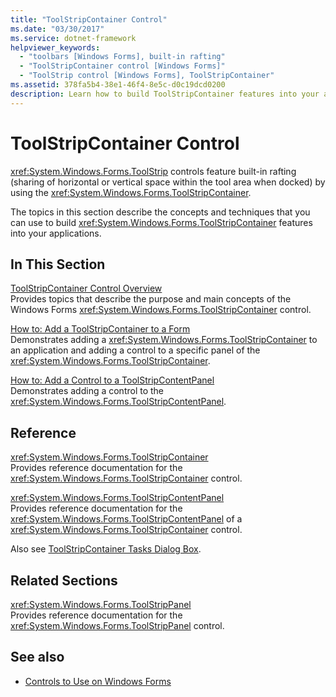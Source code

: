 ```yaml
---
title: "ToolStripContainer Control"
ms.date: "03/30/2017"
ms.service: dotnet-framework
helpviewer_keywords: 
  - "toolbars [Windows Forms], built-in rafting"
  - "ToolStripContainer control [Windows Forms]"
  - "ToolStrip control [Windows Forms], ToolStripContainer"
ms.assetid: 378fa5b4-38e1-46f4-8e5c-d0c19dcd0200
description: Learn how to build ToolStripContainer features into your applications to give ToolStrip control features built-in rafting.
---
```

# ToolStripContainer Control

<xref:System.Windows.Forms.ToolStrip> controls feature built-in rafting (sharing of horizontal or vertical space within the tool area when docked) by using the <xref:System.Windows.Forms.ToolStripContainer>.  
  
The topics in this section describe the concepts and techniques that you can use to build <xref:System.Windows.Forms.ToolStripContainer> features into your applications.  
  
## In This Section  

[ToolStripContainer Control Overview](toolstripcontainer-control-overview.md)  
Provides topics that describe the purpose and main concepts of the Windows Forms <xref:System.Windows.Forms.ToolStripContainer> control.  
  
[How to: Add a ToolStripContainer to a Form](how-to-add-a-toolstripcontainer-to-a-form.md)  
Demonstrates adding a <xref:System.Windows.Forms.ToolStripContainer> to an application and adding a control to a specific panel of the <xref:System.Windows.Forms.ToolStripContainer>.  
  
[How to: Add a Control to a ToolStripContentPanel](how-to-add-a-control-to-a-toolstripcontentpanel.md)  
Demonstrates adding a control to the <xref:System.Windows.Forms.ToolStripContentPanel>.  
  
## Reference  

<xref:System.Windows.Forms.ToolStripContainer>  
Provides reference documentation for the <xref:System.Windows.Forms.ToolStripContainer> control.  
  
<xref:System.Windows.Forms.ToolStripContentPanel>  
Provides reference documentation for the <xref:System.Windows.Forms.ToolStripContentPanel> of a <xref:System.Windows.Forms.ToolStripContainer> control.  
  
Also see [ToolStripContainer Tasks Dialog Box](/previous-versions/visualstudio/visual-studio-2010/ms233647(v=vs.100)).  
  
## Related Sections  

<xref:System.Windows.Forms.ToolStripPanel>  
Provides reference documentation for the <xref:System.Windows.Forms.ToolStripPanel> control.  
  
## See also

- [Controls to Use on Windows Forms](controls-to-use-on-windows-forms.md)
